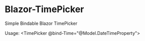 # Blazor-TimePicker
Simple Bindable Blazor TimePicker

Usage:
<TimePicker @bind-Time="@Model.DateTimeProperty"></TimePicker>
